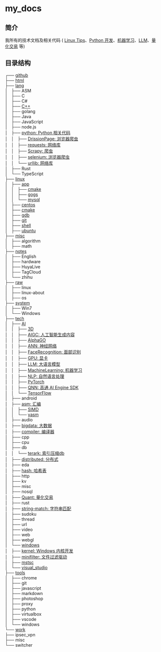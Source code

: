 # my_docs

## 简介

我所有的技术文档及相关代码 ( [Linux Tips](./linux)、[Python 开发](./lang/python)、[机器学习](./tech/AI/MachineLearning)、[LLM](./tech/AI/LLM)、[量化交易](./tech/Quant) 等)

## 目录结构

┌── [github](./github)<br/>
├── [html](./html)<br/>
├── [lang](./lang)<br/>
│   ├── ASM<br/>
│   ├── C<br/>
│   ├── C#<br/>
│   ├── [C++](./lang/C++)<br/>
│   ├── golang<br/>
│   ├── Java<br/>
│   ├── JavaScript<br/>
│   ├── node.js<br/>
│   ├── [python: Python 相关代码](./lang/python)<br/>
│   │   ├── [DrissionPage: 浏览器爬虫](./lang/python/DrissionPage)<br/>
│   │   ├── [requests: 网络库](./lang/python/requests)<br/>
│   │   ├── [Scrapy: 爬虫](./lang/python/Scrapy)<br/>
│   │   ├── [selenium: 浏览器爬虫](./lang/python/selenium)<br/>
│   │   └── [urllib: 网络库](./lang/python/urllib)<br/>
│   ├── Rust<br/>
│   └── TypeScript<br/>
├── [linux](./linux)<br/>
│   ├── [app](./linux/app)<br/>
│   │   ├── [cmake](./linux/app/cmake)<br/>
│   │   ├── [gogs](./linux/app/gogs)<br/>
│   │   └── [mysql](./linux/app/mysql)<br/>
│   ├── [centos](./linux/centos)<br/>
│   ├── [cmake](./linux/cmake)<br/>
│   ├── [gdb](./linux/gdb)<br/>
│   ├── [git](./linux/git)<br/>
│   ├── [shell](./linux/shell)<br/>
│   ├── [ubuntu](./linux/ubuntu)<br/>
├── [misc](./misc)<br/>
│   ├── algorithm<br/>
│   ├── math<br/>
├── [notes](./notes)<br/>
│   ├── English<br/>
│   ├── hardware<br/>
│   ├── HuyaLive<br/>
│   ├── TagCloud<br/>
│   └── zhihu<br/>
├── [raw](./raw)<br/>
│   ├── linux<br/>
│   ├── linux-about<br/>
│   ├── os<br/>
├── [system](./system)<br/>
│   ├── Win7<br/>
│   └── Windows<br/>
├── [tech](./tech)<br/>
│   ├── [AI](./tech/AI)<br/>
│   │   ├── [3D](./tech/AI/3D)<br/>
│   │   ├── [AIGC: 人工智能生成内容](./tech/AI/AIGC)<br/>
│   │   ├── [AlphaGO](./tech/AI/AlphaGO)<br/>
│   │   ├── [ANN: 神经网络](./tech/AI/ANN)<br/>
│   │   ├── [FaceRecognition: 面部识别](./tech/AI/FaceRecognition)<br/>
│   │   ├── [GPU: 显卡](./tech/AI/GPU)<br/>
│   │   ├── [LLM: 大语言模型](./tech/AI/LLM)<br/>
│   │   ├── [MachineLearning: 机器学习](./tech/AI/MachineLearning)<br/>
│   │   ├── [NLP: 自然语言处理](./tech/AI/NLP)<br/>
│   │   ├── [PyTorch](./tech/AI/PyTorch)<br/>
│   │   ├── [QNN: 高通 AI Engine SDK](./tech/AI/QNN)<br/>
│   │   └── [TensorFlow](./tech/AI/TensorFlow)<br/>
│   ├── android<br/>
│   ├── [asm: 汇编](./tech/asm)<br/>
│   │   ├── [SIMD](./tech/asm/SIMD)<br/>
│   │   └── [yasm](./tech/asm/yasm)<br/>
│   ├── audio<br/>
│   ├── [bigdata: 大数据](./tech/bigdata)<br/>
│   ├── [compiler: 编译器](./tech/compiler)<br/>
│   ├── cpp<br/>
│   ├── cpu<br/>
│   ├── db<br/>
│   │   └── [terark: 索引压缩db](./tech/db/terark)<br/>
│   ├── [distributed: 分布式](./tech/distributed)<br/>
│   ├── eda<br/>
│   ├── [hash: 哈希表](./tech/hash)<br/>
│   ├── http<br/>
│   ├── kv<br/>
│   ├── misc<br/>
│   ├── nosql<br/>
│   ├── [Quant: 量化交易](./tech/Quant)<br/>
│   ├── rust<br/>
│   ├── [string-match: 字符串匹配](./tech/string-match])<br/>
│   ├── sudoku<br/>
│   ├── thread<br/>
│   ├── url<br/>
│   ├── video<br/>
│   ├── web<br/>
│   ├── webgl<br/>
│   └── [windows](./tech/windows)<br/>
│       ├── [kernel: Windows 内核开发](./tech/windows/kernel)<br/>
│       ├── [minifilter: 文件过滤驱动](./tech/windows/minifilter)<br/>
│       ├── [mstsc](./tech/windows/mstsc)<br/>
│       └── [visual_studio](./tech/windows/visual_studio)<br/>
├── [tools](./tools)<br/>
│   ├── chrome<br/>
│   ├── git<br/>
│   ├── javascript<br/>
│   ├── markdown<br/>
│   ├── photoshop<br/>
│   ├── proxy<br/>
│   ├── python<br/>
│   ├── virtualbox<br/>
│   ├── vscode<br/>
│   └── windows<br/>
└── [work](./work)<br/>
    ├── ipsec_vpn<br/>
    ├── misc<br/>
    └── switcher<br/>
